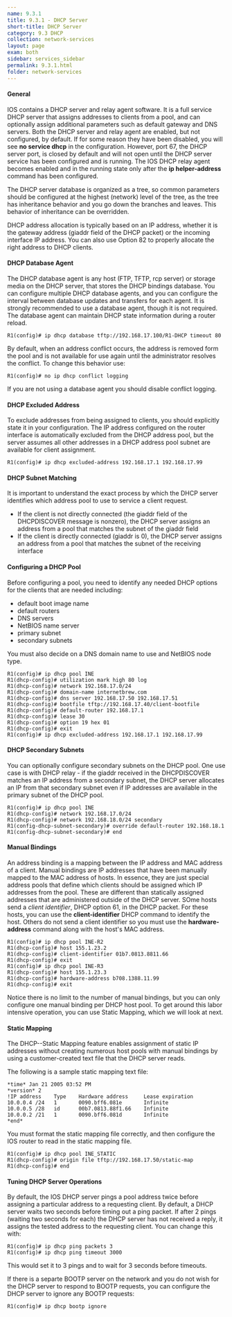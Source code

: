 ```yaml
---
name: 9.3.1
title: 9.3.1 - DHCP Server
short-title: DHCP Server
category: 9.3 DHCP
collection: network-services
layout: page
exam: both
sidebar: services_sidebar
permalink: 9.3.1.html
folder: network-services
---
```

#### General
IOS contains a DHCP server and relay agent software. It is a full service DHCP server that assigns addresses to clients from a pool, and can optionally assign additional parameters such as default gateway and DNS servers. Both the DHCP server and relay agent are enabled, but not configured, by default. If for some reason they have been disabled, you will see **no service dhcp** in the configuration. However, port 67, the DHCP server port, is closed by default and will not open until the DHCP server service has been configured and is running. The IOS DHCP relay agent becomes enabled and in the running state only after the **ip helper-address** command has been configured.

The DHCP server database is organized as a tree, so common parameters should be configured at the highest (network) level of the tree, as the tree has inheritance behavior and you go down the branches and leaves. This behavior of inheritance can be overridden.

DHCP address allocation is typically based on an IP address, whether it is the gateway address (giaddr field of the DHCP packet) or the incoming interface IP address. You can also use Option 82 to properly allocate the right address to DHCP clients.
#### DHCP Database Agent
The DHCP database agent is any host (FTP, TFTP, rcp server) or storage media on the DHCP server, that stores the DHCP bindings database. You can configure multiple DHCP database agents, and you can configure the interval between database updates and transfers for each agent. It is strongly recommended to use a database agent, though it is not required. The database agent can maintain DHCP state information during a router reload.
```
R1(config)# ip dhcp database tftp://192.168.17.100/R1-DHCP timeout 80
```
By default, when an address conflict occurs, the address is removed form the pool and is not available for use again until the administrator resolves the conflict. To change this behavior use:
```
R1(config)# no ip dhcp conflict logging
```
If you are not using a database agent you should disable conflict logging.
#### DHCP Excluded Address
To exclude addresses from being assigned to clients, you should explicitly state it in your configuration. The IP address configured on the router interface is automatically excluded from the DHCP address pool, but the server assumes all other addresses in a DHCP address pool subnet are available for client assignment.
```
R1(config)# ip dhcp excluded-address 192.168.17.1 192.168.17.99
```
#### DHCP Subnet Matching
It is important to understand the exact process by which the DHCP server identifies which address pool to use to service a client request.
- If the client is not directly connected (the giaddr field of the DHCPDISCOVER message is nonzero), the DHCP server assigns an address from a pool that matches the subnet of the giaddr field
- If the client is directly connected (giaddr is 0), the DHCP server assigns an address from a pool that matches the subnet of the receiving interface
#### Configuring a DHCP Pool
Before configuring a pool, you need to identify any needed DHCP options for the clients that are needed including:
- default boot image name
- default routers
- DNS servers
- NetBIOS name server
- primary subnet
- secondary subnets

You must also decide on a DNS domain name to use and NetBIOS node type.
```
R1(config)# ip dhcp pool INE
R1(dhcp-config)# utilization mark high 80 log
R1(dhcp-config)# network 192.168.17.0/24
R1(dhcp-config)# domain-name internetbrew.com
R1(dhcp-config)# dns server 192.168.17.50 192.168.17.51
R1(dhcp-config)# bootfile tftp://192.168.17.40/client-bootfile
R1(dhcp-config)# default-router 192.168.17.1
R1(dhcp-config)# lease 30
R1(dhcp-config)# option 19 hex 01
R1(dhcp-config)# exit
R1(config)# ip dhcp excluded-address 192.168.17.1 192.168.17.99
```
#### DHCP Secondary Subnets
You can optionally configure secondary subnets on the DHCP pool. One use case is with DHCP relay - if the giaddr received in the DHCPDISCOVER matches an IP address from a secondary subnet, the DHCP server allocates an IP from that secondary subnet even if IP addresses are available in the primary subnet of the DHCP pool.
```
R1(config)# ip dhcp pool INE
R1(dhcp-config)# network 192.168.17.0/24
R1(dhcp-config)# network 192.168.18.0/24 secondary
R1(config-dhcp-subnet-secondary)# override default-router 192.168.18.1
R1(config-dhcp-subnet-secondary)# end
```
#### Manual Bindings
An address binding is a mapping between the IP address and MAC address of a client. Manual bindings are IP addresses that have been manually mapped to the MAC address of hosts. In essence, they are just special address pools that define which clients should be assigned which IP addresses from the pool. These are different than statically assigned addresses that are administered outside of the DHCP server. SOme hosts send a *client identifier*, DHCP option 61, in the DHCP packet. For these hosts, you can use the **client-identifier** DHCP command to identify the host. Others do not send a client identifier so you must use the **hardware-address**  command along with the host's MAC address.
```
R1(config)# ip dhcp pool INE-R2
R1(dhcp-config)# host 155.1.23.2
R1(dhcp-config)# client-identifier 01b7.0813.8811.66
R1(dhcp-config)# exit
R1(config)# ip dhcp pool INE-R3
R1(dhcp-config)# host 155.1.23.3
R1(dhcp-config)# hardware-address b708.1388.11.99
R1(dhcp-config)# exit
```
Notice there is no limit to the number of manual bindings, but you can only configure one manual binding per DHCP host pool. To get around this labor intensive operation, you can use Static Mapping, which we will look at next.
#### Static Mapping
The DHCP--Static Mapping feature enables assignment of static IP addresses without creating numerous host pools with manual bindings by using a customer-created text file that the DHCP server reads.

The following is a sample static mapping text file:
```
*time* Jan 21 2005 03:52 PM
*version* 2
!IP address    Type    Hardware address     Lease expiration
10.0.0.4 /24   1       0090.bff6.081e       Infinite
10.0.0.5 /28   id      00b7.0813.88f1.66    Infinite
10.0.0.2 /21   1       0090.bff6.081d       Infinite
*end*
```
You must format the static mapping file correctly, and then configure the IOS router to read in the static mapping file.
```
R1(config)# ip dhcp pool INE_STATIC
R1(dhcp-config)# origin file tftp://192.168.17.50/static-map
R1(dhcp-config)# end
```
#### Tuning DHCP Server Operations
By default, the IOS DHCP server pings a pool address twice before assigning a particular address to a requesting client. By default, a DHCP server waits two seconds before timing out a ping packet. If after 2 pings (waiting two seconds for each) the DHCP server has not received a reply, it assigns the tested address to the requesting client.
You can change this with:
```
R1(config)# ip dhcp ping packets 3
R1(config)# ip dhcp ping timeout 3000
```
This would set it to 3 pings and to wait for 3 seconds before timeouts.

If there is a separte BOOTP server on the network and you do not wish for the DHCP server to respond to BOOTP requests, you can configure the DHCP server to ignore any BOOTP requests:
```
R1(config)# ip dhcp bootp ignore
```




